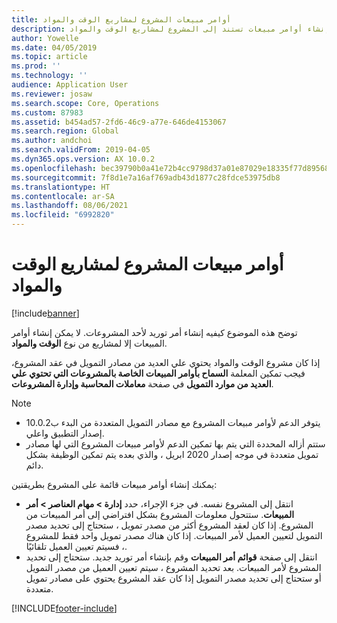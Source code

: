 ```yaml
---
title: أوامر مبيعات المشروع لمشاريع الوقت والمواد
description: توضح هذه الموضوع كيفيه إنشاء أوامر مبيعات تستند إلى المشروع لمشاريع الوقت والمواد.
author: Yowelle
ms.date: 04/05/2019
ms.topic: article
ms.prod: ''
ms.technology: ''
audience: Application User
ms.reviewer: josaw
ms.search.scope: Core, Operations
ms.custom: 87983
ms.assetid: b454ad57-2fd6-46c9-a77e-646de4153067
ms.search.region: Global
ms.author: andchoi
ms.search.validFrom: 2019-04-05
ms.dyn365.ops.version: AX 10.0.2
ms.openlocfilehash: bec39790b0a41e72b4cc9798d37a01e87029e18335f77d895680aafbb74fac3b
ms.sourcegitcommit: 7f8d1e7a16af769adb43d1877c28fdce53975db8
ms.translationtype: HT
ms.contentlocale: ar-SA
ms.lasthandoff: 08/06/2021
ms.locfileid: "6992820"
---
```

# <a name="project-sales-orders-for-time-and-material-projects"></a>أوامر مبيعات المشروع لمشاريع الوقت والمواد

[!include[banner](../includes/banner.md)]

توضح هذه الموضوع كيفيه إنشاء أمر توريد لأحد المشروعات. لا يمكن إنشاء أوامر المبيعات إلا لمشاريع من نوع **الوقت والمواد**.

إذا كان مشروع الوقت والمواد يحتوي علي العديد من مصادر التمويل في عقد المشروع، فيجب تمكين المعلمة **السماح بأوامر المبيعات الخاصة بالمشروعات التي تحتوي علي العديد من موارد التمويل** في صفحة **معاملات المحاسبة وإدارة المشروعات**. 

> [!NOTE]
> - يتوفر الدعم لأوامر مبيعات المشروع مع مصادر التمويل المتعددة من البدء ب10.0.2 إصدار التطبيق واعلي.
> - ستتم أزاله المحددة التي يتم بها تمكين الدعم لأوامر مبيعات المشروع التي لها مصادر تمويل متعددة في موجه إصدار 2020 ابريل ، والذي بعده يتم تمكين الوظيفة بشكل دائم.

يمكنك إنشاء أوامر مبيعات قائمة على المشروع بطريقتين:

- انتقل إلى المشروع نفسه. في جزء الإجراء، حدد **إدارة > مهام العناصر > أمر المبيعات**. ستتحول معلومات المشروع بشكل افتراضي إلى أمر المبيعات من المشروع. إذا كان لعقد المشروع أكثر من مصدر تمويل ، ستحتاج إلى تحديد مصدر التمويل لتعيين العميل لأمر المبيعات. إذا كان هناك مصدر تمويل واحد فقط للمشروع ، فسيتم تعيين العميل تلقائيًا.
- انتقل إلى صفحة **قوائم أمر المبيعات** وقم بإنشاء أمر توريد جديد. ستحتاج إلى تحديد المشروع لأمر المبيعات. بعد تحديد المشروع ، سيتم تعيين العميل من مصدر التمويل أو ستحتاج إلى تحديد مصدر التمويل إذا كان عقد المشروع يحتوي على مصادر تمويل متعددة.



[!INCLUDE[footer-include](../includes/footer-banner.md)]